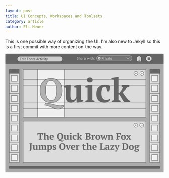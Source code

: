 ```yaml
---
layout: post
title: UI Concepts, Workspaces and Toolsets
category: article
author: Eli Heuer
---
```


This is one possible way of organizing the UI. I'm also new to Jekyll so this is a first commit with more content on the way.

![wireframe of the 'Workspaces and Toolsets' UI concept ](files/img/wireframe_concept_01_basic.svg)
